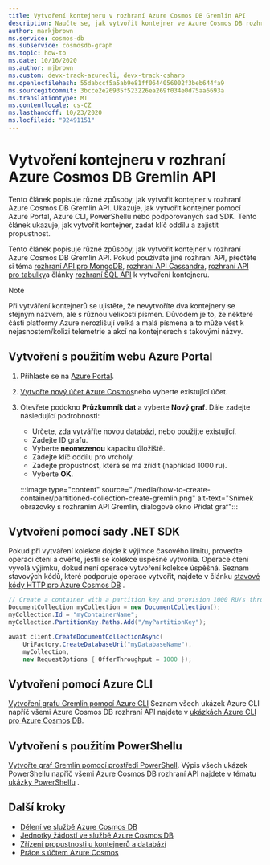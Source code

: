 ```yaml
---
title: Vytvoření kontejneru v rozhraní Azure Cosmos DB Gremlin API
description: Naučte se, jak vytvořit kontejner ve Azure Cosmos DB rozhraní API Gremlin pomocí Azure Portal, .NET a dalších sad SDK.
author: markjbrown
ms.service: cosmos-db
ms.subservice: cosmosdb-graph
ms.topic: how-to
ms.date: 10/16/2020
ms.author: mjbrown
ms.custom: devx-track-azurecli, devx-track-csharp
ms.openlocfilehash: 55dabccf5a5ab9e81ff0644056002f3beb644fa9
ms.sourcegitcommit: 3bcce2e26935f523226ea269f034e0d75aa6693a
ms.translationtype: MT
ms.contentlocale: cs-CZ
ms.lasthandoff: 10/23/2020
ms.locfileid: "92491151"
---
```

# <a name="create-a-container-in-azure-cosmos-db-gremlin-api"></a>Vytvoření kontejneru v rozhraní Azure Cosmos DB Gremlin API

Tento článek popisuje různé způsoby, jak vytvořit kontejner v rozhraní Azure Cosmos DB Gremlin API. Ukazuje, jak vytvořit kontejner pomocí Azure Portal, Azure CLI, PowerShellu nebo podporovaných sad SDK. Tento článek ukazuje, jak vytvořit kontejner, zadat klíč oddílu a zajistit propustnost.

Tento článek popisuje různé způsoby, jak vytvořit kontejner v rozhraní Azure Cosmos DB Gremlin API. Pokud používáte jiné rozhraní API, přečtěte si téma [rozhraní API pro MongoDB](how-to-create-container-mongodb.md), [rozhraní API Cassandra](how-to-create-container-cassandra.md), [rozhraní API pro tabulky](how-to-create-container-table.md)a články [rozhraní SQL API](how-to-create-container.md) k vytvoření kontejneru.

> [!NOTE]
> Při vytváření kontejnerů se ujistěte, že nevytvoříte dva kontejnery se stejným názvem, ale s různou velikostí písmen. Důvodem je to, že některé části platformy Azure nerozlišují velká a malá písmena a to může vést k nejasnostem/kolizi telemetrie a akcí na kontejnerech s takovými názvy.

## <a name="create-using-azure-portal"></a><a id="portal-gremlin"></a>Vytvoření s použitím webu Azure Portal

1. Přihlaste se na [Azure Portal](https://portal.azure.com/).

1. [Vytvořte nový účet Azure Cosmos](create-graph-dotnet.md#create-a-database-account)nebo vyberte existující účet.

1. Otevřete podokno **Průzkumník dat** a vyberte **Nový graf**. Dále zadejte následující podrobnosti:

   * Určete, zda vytváříte novou databázi, nebo použijte existující.
   * Zadejte ID grafu.
   * Vyberte **neomezenou** kapacitu úložiště.
   * Zadejte klíč oddílu pro vrcholy.
   * Zadejte propustnost, která se má zřídit (například 1000 ru).
   * Vyberte **OK**.

    :::image type="content" source="./media/how-to-create-container/partitioned-collection-create-gremlin.png" alt-text="Snímek obrazovky s rozhraním API Gremlin, dialogové okno Přidat graf":::

## <a name="create-using-net-sdk"></a><a id="dotnet-sql-graph"></a>Vytvoření pomocí sady .NET SDK

Pokud při vytváření kolekce dojde k výjimce časového limitu, proveďte operaci čtení a ověřte, jestli se kolekce úspěšně vytvořila. Operace čtení vyvolá výjimku, dokud není operace vytvoření kolekce úspěšná. Seznam stavových kódů, které podporuje operace vytvořit, najdete v článku [stavové kódy HTTP pro Azure Cosmos DB](/rest/api/cosmos-db/http-status-codes-for-cosmosdb) .

```csharp
// Create a container with a partition key and provision 1000 RU/s throughput.
DocumentCollection myCollection = new DocumentCollection();
myCollection.Id = "myContainerName";
myCollection.PartitionKey.Paths.Add("/myPartitionKey");

await client.CreateDocumentCollectionAsync(
    UriFactory.CreateDatabaseUri("myDatabaseName"),
    myCollection,
    new RequestOptions { OfferThroughput = 1000 });
```

## <a name="create-using-azure-cli"></a><a id="cli-mongodb"></a>Vytvoření pomocí Azure CLI

[Vytvoření grafu Gremlin pomocí Azure CLI](./scripts/cli/gremlin/create.md) Seznam všech ukázek Azure CLI napříč všemi Azure Cosmos DB rozhraní API najdete v [ukázkách Azure CLI pro Azure Cosmos DB](cli-samples.md).

## <a name="create-using-powershell"></a>Vytvoření s použitím PowerShellu

[Vytvořte graf Gremlin pomocí prostředí PowerShell](./scripts/powershell/gremlin/create.md). Výpis všech ukázek PowerShellu napříč všemi Azure Cosmos DB rozhraní API najdete v tématu [ukázky PowerShellu](powershell-samples.md) .

## <a name="next-steps"></a>Další kroky

* [Dělení ve službě Azure Cosmos DB](partitioning-overview.md)
* [Jednotky žádostí ve službě Azure Cosmos DB](request-units.md)
* [Zřízení propustnosti u kontejnerů a databází](set-throughput.md)
* [Práce s účtem Azure Cosmos](./account-databases-containers-items.md)